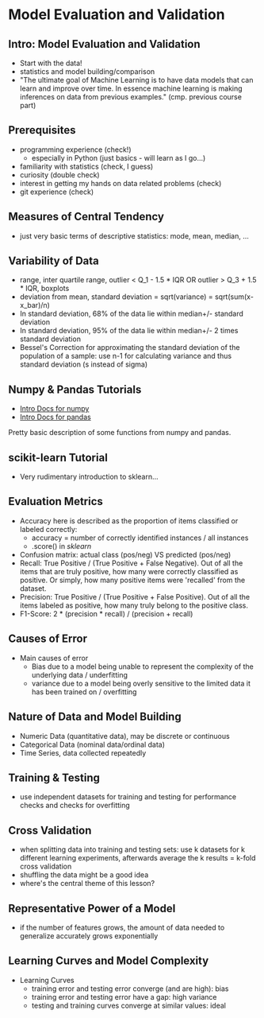 # Model Evaluation and Validation

## Intro: Model Evaluation and Validation
* Start with the data!
* statistics and model building/comparison
* "The ultimate goal of Machine Learning is to have data models that can learn and improve over time. In essence machine learning is making inferences on data from previous examples." (cmp. previous course part)

## Prerequisites
* programming experience (check!)
  * especially in Python (just basics - will learn as I go...)
* familiarity with statistics (check, I guess)
* curiosity (double check)
* interest in getting my hands on data related problems (check)
* git experience (check)

## Measures of Central Tendency
* just very basic terms of descriptive statistics: mode, mean, median, ...

## Variability of Data
* range, inter quartile range, outlier < Q_1 - 1.5 * IQR OR outlier > Q_3 + 1.5 * IQR, boxplots
* deviation from mean, standard deviation = sqrt(variance) = sqrt(sum(x-x_bar)/n)
* In standard deviation, 68% of the data lie within median+/- standard deviation
* In standard deviation, 95% of the data lie within median+/- 2 times standard deviation
* Bessel's Correction for approximating the standard deviation of the population of a sample: use n-1 for calculating variance and thus standard deviation (s instead of sigma)

## Numpy & Pandas Tutorials
* [Intro Docs for numpy](https://docs.scipy.org/doc/numpy-dev/user/quickstart.html)
* [Intro Docs for pandas](http://pandas.pydata.org/pandas-docs/version/0.17.0/)

Pretty basic description of some functions from numpy and pandas.

## scikit-learn Tutorial
* Very rudimentary introduction to sklearn...

## Evaluation Metrics
* Accuracy here is described as the proportion of items classified or labeled correctly:
  * accuracy = number of correctly identified instances / all instances
  * .score() in *sklearn*
* Confusion matrix: actual class (pos/neg) VS predicted (pos/neg)
* Recall: True Positive / (True Positive + False Negative). Out of all the items that are truly positive, how many were correctly classified as positive. Or simply, how many positive items were 'recalled' from the dataset.
* Precision: True Positive / (True Positive + False Positive). Out of all the items labeled as positive, how many truly belong to the positive class.
* F1-Score: 2 * (precision * recall) / (precision + recall)

## Causes of Error
* Main causes of error
  * Bias due to a model being unable to represent the complexity of the underlying data / underfitting
  * variance due to a model being overly sensitive to the limited data it has been trained on / overfitting

## Nature of Data and Model Building
* Numeric Data (quantitative data), may be discrete or continuous
* Categorical Data (nominal data/ordinal data)
* Time Series, data collected repeatedly

## Training & Testing
* use independent datasets for training and testing for performance checks and checks for overfitting

## Cross Validation
* when splitting data into training and testing sets: use k datasets for k different learning experiments, afterwards average the k results = k-fold cross validation
* shuffling the data might be a good idea
* where's the central theme of this lesson?

## Representative Power of a Model
* if the number of features grows, the amount of data needed to generalize accurately grows exponentially

## Learning Curves and Model Complexity
* Learning Curves
  * training error and testing error converge (and are high): bias
  * training error and testing error have a gap: high variance
  * testing and training curves converge at similar values: ideal
